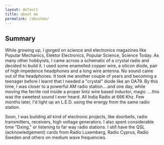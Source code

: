 ```yaml
---
layout: default
title: about me
permalink: /aboutme/
---
```



## Summary

While growing up, I gorged on science and electronics magazines like Popular Mechanics, Elektor Electronics, Popular Science, Science Today. As many other hobbyists, I came across a schematic of a crystal radio and decided to build it. I used some enamelled copper wire, a silicon diode, pair of high impedence headphones and a long wire antenna. No sound came out of the headphones. It took me another couple of years and becoming a teenager before I learnt that I needed a "crystal" diode like an OA79. By this time, I was closer to a powerful AM radio station....and one day, while moving the ferrite rod inside a proper lintz wire based inductor, magic ....this was the sweetest sound I ever heard. All India Radio at 666 Khz. Few months later, I'd light up an L.E.D. using the energy from the same radio station. 

Soon, I was building all kind of electronic projects, like doorbells, radio transmitters, receivers, high voltage generators. I also spent considerable time "Dxing," or listening to far way radio stations. I still have the QSL (acknowledgement) cards from Radio Luxemberg, Radio Cyprus, Radio Sweden and others on medium wave frequencies.

